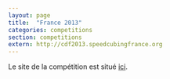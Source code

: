```yaml
---
layout: page
title:  "France 2013"
categories: competitions
section: competitions
extern: http://cdf2013.speedcubingfrance.org
---
```

Le site de la compétition est situé <a href="{{page.extern}}">ici</a>.
